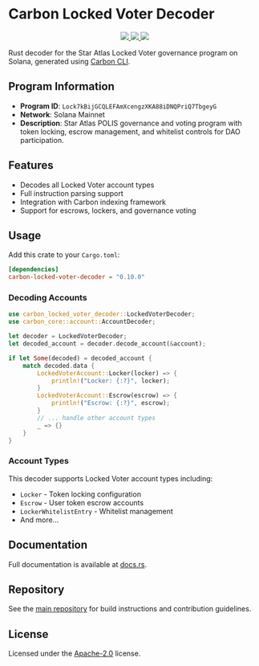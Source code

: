 # Carbon Locked Voter Decoder

<p align="center">
  <a href="https://crates.io/crates/carbon-locked-voter-decoder">
    <img src="https://img.shields.io/crates/v/carbon-locked-voter-decoder?logo=rust" />
  </a>
  <a href="https://docs.rs/carbon-locked-voter-decoder">
    <img src="https://img.shields.io/docsrs/carbon-locked-voter-decoder?logo=docsdotrs" />
  </a>
  <a href="https://github.com/staratlasmeta/star-atlas-decoders/blob/main/LICENSE">
    <img src="https://img.shields.io/badge/license-Apache%202.0-blue" />
  </a>
</p>

Rust decoder for the Star Atlas Locked Voter governance program on Solana, generated using [Carbon CLI](https://github.com/sevenlabs-hq/carbon).

## Program Information

- **Program ID**: `Lock7kBijGCQLEFAmXcengzXKA88iDNQPriQ7TbgeyG`
- **Network**: Solana Mainnet
- **Description**: Star Atlas POLIS governance and voting program with token locking, escrow management, and whitelist controls for DAO participation.

## Features

- Decodes all Locked Voter account types
- Full instruction parsing support
- Integration with Carbon indexing framework
- Support for escrows, lockers, and governance voting

## Usage

Add this crate to your `Cargo.toml`:

```toml
[dependencies]
carbon-locked-voter-decoder = "0.10.0"
```

### Decoding Accounts

```rust
use carbon_locked_voter_decoder::LockedVoterDecoder;
use carbon_core::account::AccountDecoder;

let decoder = LockedVoterDecoder;
let decoded_account = decoder.decode_account(&account);

if let Some(decoded) = decoded_account {
    match decoded.data {
        LockedVoterAccount::Locker(locker) => {
            println!("Locker: {:?}", locker);
        }
        LockedVoterAccount::Escrow(escrow) => {
            println!("Escrow: {:?}", escrow);
        }
        // ... handle other account types
        _ => {}
    }
}
```

### Account Types

This decoder supports Locked Voter account types including:
- `Locker` - Token locking configuration
- `Escrow` - User token escrow accounts
- `LockerWhitelistEntry` - Whitelist management
- And more...

## Documentation

Full documentation is available at [docs.rs](https://docs.rs/carbon-locked-voter-decoder).

## Repository

See the [main repository](https://github.com/staratlasmeta/star-atlas-decoders) for build instructions and contribution guidelines.

## License

Licensed under the [Apache-2.0](https://github.com/staratlasmeta/star-atlas-decoders/blob/main/LICENSE) license.
